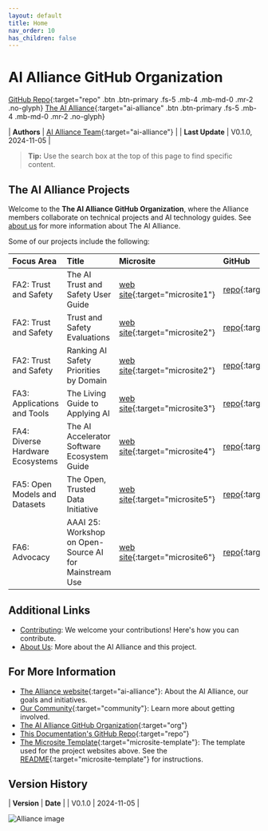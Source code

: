 ```yaml
---
layout: default
title: Home
nav_order: 10
has_children: false
---
```


# AI Alliance GitHub Organization

[GitHub Repo](https://github.com/The-AI-Alliance/){:target="repo" .btn .btn-primary .fs-5 .mb-4 .mb-md-0 .mr-2 .no-glyph}
[The AI Alliance](https://thealliance.ai){:target="ai-alliance" .btn .btn-primary .fs-5 .mb-4 .mb-md-0 .mr-2 .no-glyph} 

| **Authors**     | [AI Alliance Team](https://thealliance.ai/){:target="ai-alliance"} |
| **Last Update** | V0.1.0, 2024-11-05 |


> **Tip:** Use the search box at the top of this page to find specific content.

## The AI Alliance Projects

Welcome to the **The AI Alliance GitHub Organization**, where the Alliance members collaborate on technical projects and AI technology guides. See [about us]({{site.baseurl}}/about/) for more information about The AI Alliance.

Some of our projects include the following:

| **Focus Area** | **Title** | **Microsite** | **GitHub** |
| :------------- | :-------- | :------------ | :---------- |
| FA2: Trust and Safety | The AI Trust and Safety User Guide | [web site](https://the-ai-alliance.github.io/trust-safety-user-guide/){:target="microsite1"} | [repo](https://github.com/The-AI-Alliance/trust-safety-user-guide){:target="repo1"} |
| FA2: Trust and Safety | Trust and Safety Evaluations | [web site](https://the-ai-alliance.github.io/trust-safety-evals/){:target="microsite2"} | [repo](https://github.com/The-AI-Alliance/trust-safety-evals){:target="repo2"} |
| FA2: Trust and Safety | Ranking AI Safety Priorities by Domain | [web site](https://the-ai-alliance.github.io/ranking-safety-priorities/){:target="microsite2"} | [repo](https://github.com/The-AI-Alliance/ranking-safety-priorities){:target="repo2"} |
| FA3: Applications and Tools | The Living Guide to Applying AI | [web site](https://the-ai-alliance.github.io/applying-ai-guide//){:target="microsite3"} | [repo](https://github.com/The-AI-Alliance/applying-ai-guide/){:target="repo3"} |
| FA4: Diverse Hardware Ecosystems | The AI Accelerator Software Ecosystem Guide | [web site](https://the-ai-alliance.github.io/ai-accelerator-software-ecosystem-guide/){:target="microsite4"} | [repo](https://github.com/The-AI-Alliance/ai-accelerator-software-ecosystem-guide){:target="repo4"} |
| FA5: Open Models and Datasets | The Open, Trusted Data Initiative | [web site](https://the-ai-alliance.github.io/open-trusted-data-initiative/){:target="microsite5"} | [repo](https://github.com/The-AI-Alliance/open-trusted-data-initiative){:target="repo5"} |
| FA6: Advocacy | AAAI 25: Workshop on Open-Source AI for Mainstream Use | [web site](https://the-ai-alliance.github.io/AAAI-25-Workshop-on-Open-Source-AI-for-Mainstream-Use/){:target="microsite6"} | [repo](https://github.com/The-AI-Alliance/AAAI-25-Workshop-on-Open-Source-AI-for-Mainstream-Use){:target="repo6"} |

## Additional Links

* [Contributing]({{site.baseurl}}/contributing): We welcome your contributions! Here's how you can contribute.
* [About Us]({{site.baseurl}}/about): More about the AI Alliance and this project.

## For More Information

* [The Alliance website](https://thealliance.ai){:target="ai-alliance"}: About the AI Alliance, our goals and initiatives.
* [Our Community](https://thealliance.ai/community){:target="community"}: Learn more about getting involved.
* [The AI Alliance GitHub Organization](https://github.com/The-AI-Alliance/){:target="org"}
* [This Documentation's GitHub Repo](https://github.com/The-AI-Alliance/the-ai-alliance.github.io){:target="repo"}
* [The Microsite Template](https://github.com/The-AI-Alliance/microsite-template){:target="microsite-template"}: The template used for the project websites above. See the [README](https://github.com/The-AI-Alliance/microsite-template){:target="microsite-template"} for instructions.

## Version History

| **Version** | **Date**   |
| V0.1.0      | 2024-11-05 |

![Alliance image](https://avatars.githubusercontent.com/u/150073668?s=400&u=1d9276d2b5d3094297f17679a8ce415876d8b98e&v=4)

<!-- 
Use the following construct to automatically show a table of
contents (ToC) for the child pages.
For this page, you already have a "manual" ToC in the bullet 
lists above.
-->
<!-- {:toc} -->

